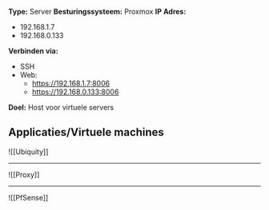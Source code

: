 **Type:** Server
**Besturingssysteem:** Proxmox
**IP Adres:**
- 192.168.1.7
- 192.168.0.133

**Verbinden via:**
- SSH
- Web:
	- https://192.168.1.7:8006
	- https://192.168.0.133:8006
	
**Doel:** Host voor virtuele servers

## Applicaties/Virtuele machines

![[Ubiquity]]

----------

![[Proxy]]

----------

![[PfSense]]